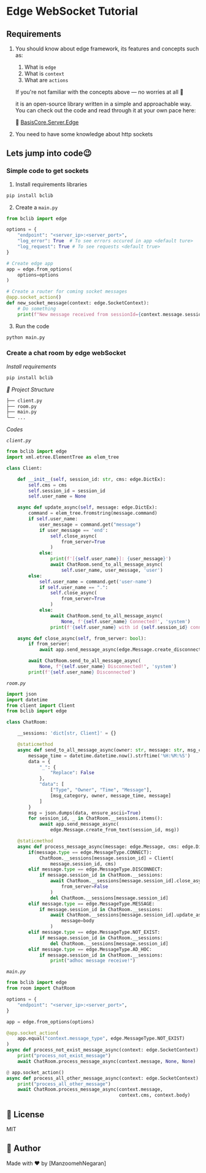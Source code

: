 # Edge WebSocket Tutorial

## Requirements
1. You should know about edge framework, its features and concepts such as:
    1. What is `edge`
    2. What is `context`
    3. What are `actions`

    If you're not familiar with the concepts above — no worries at all 🙂

    it is an open-source library written in a simple and approachable way.
    You can check out the code and read through it at your own pace here:

    📎 [BasisCore.Server.Edge](https://github.com/Manzoomeh/BasisCore.Server.Edge.git)

2. You need to have some knowledge about http sockets

## Lets jump into code😉

### Simple code to get sockets

1. Install requirements libraries
```bash
pip install bclib
```

2. Create a `main.py` 
```python
from bclib import edge

options = {
    "endpoint": "<server_ip>:<server_port>",
    "log_error": True  # To see errors occured in app <default ture>
    "log_request": True # To see requests <default true>
}

# Create edge app
app = edge.from_options(
    options=options
)

# Create a router for coming socket messages
@app.socket_action()
def new_socket_message(context: edge.SocketContext):
    # Do something
    print(f"New message received from sessionId={context.message.session_id}")
```

3. Run the code
```bash
python main.py
```

### Create a chat room by edge webSocket

*Install requirements*

```bash
pip install bclib
```

*🧱 Project Structure*

```bash
├── client.py     
├── room.py
├── main.py         
└── ...
```
*Codes*

*`client.py`*
```python
from bclib import edge
import xml.etree.ElementTree as elem_tree

class Client:

    def __init__(self, session_id: str, cms: edge.DictEx):
        self.cms = cms
        self.session_id = session_id
        self.user_name = None

    async def update_async(self, message: edge.DictEx):
        command = elem_tree.fromstring(message.command)
        if self.user_name:
            user_message = command.get("message")
            if user_message == 'end':
                self.close_async(
                    from_server=True
                )
            else:
                print(f'[{self.user_name}]: {user_message}')
                await ChatRoom.send_to_all_message_async(
                    self.user_name, user_message, 'user')
        else:
            self.user_name = command.get('user-name')
            if self.user_name == ".":
                self.close_async(
                    from_server=True
                )
            else:
                await ChatRoom.send_to_all_message_async(
                    None, f'{self.user_name} Connected!', 'system')
                print(f'{self.user_name} with id {self.session_id} connected!')

    async def close_async(self, from_server: bool):
        if from_server:
            await app.send_message_async(edge.Message.create_disconnect(self.session_id))

        await ChatRoom.send_to_all_message_async(
            None, f"{self.user_name} Disconnected!", 'system')
        print(f'{self.user_name} Disconnected')
```

*`room.py`*
```python
import json
import datetime
from client import Client
from bclib import edge

class ChatRoom:

    __sessions: 'dict[str, Client]' = {}

    @staticmethod
    async def send_to_all_message_async(owner: str, message: str, msg_category: str):
        message_time = datetime.datetime.now().strftime('%H:%M:%S')
        data = {
            "_": {
                "Replace": False
            },
            "data": [
                ["Type", "Owner", "Time", "Message"],
                [msg_category, owner, message_time, message]
            ]
        }
        msg = json.dumps(data, ensure_ascii=True)
        for session_id, _ in ChatRoom.__sessions.items():
            await app.send_message_async(
                edge.Message.create_from_text(session_id, msg))

    @staticmethod
    async def process_message_async(message: edge.Message, cms: edge.DictEx, body: edge.DictEx):
        if(message.type == edge.MessageType.CONNECT):
            ChatRoom.__sessions[message.session_id] = Client(
                message.session_id, cms)
        elif message.type == edge.MessageType.DISCONNECT:
            if message.session_id in ChatRoom.__sessions:
                await ChatRoom.__sessions[message.session_id].close_async(
                    from_server=False
                )
                del ChatRoom.__sessions[message.session_id]
        elif message.type == edge.MessageType.MESSAGE:
            if message.session_id in ChatRoom.__sessions:
                await ChatRoom.__sessions[message.session_id].update_async(
                    message=body
                )
        elif message.type == edge.MessageType.NOT_EXIST:
            if message.session_id in ChatRoom.__sessions:
                del ChatRoom.__sessions[message.session_id]
        elif message.type == edge.MessageType.AD_HOC:
            if message.session_id in ChatRoom.__sessions:
                print("adhoc message receive!")
```

*`main.py`*
```python
from bclib import edge
from room import ChatRoom

options = {
    "endpoint": "<server_ip>:<server_port>",
}

app = edge.from_options(options)

@app.socket_action(
    app.equal("context.message_type", edge.MessageType.NOT_EXIST)
)
async def process_not_exist_message_async(context: edge.SocketContext):
    print("process_not_exist_message")
    await ChatRoom.process_message_async(context.message, None, None)

@ app.socket_action()
async def process_all_other_message_async(context: edge.SocketContext):
    print("process_all_other_message")
    await ChatRoom.process_message_async(context.message,
                                         context.cms, context.body)

```

## 📄 License
MIT

## 👤 Author
Made with ❤️ by \[ManzoomehNegaran]

